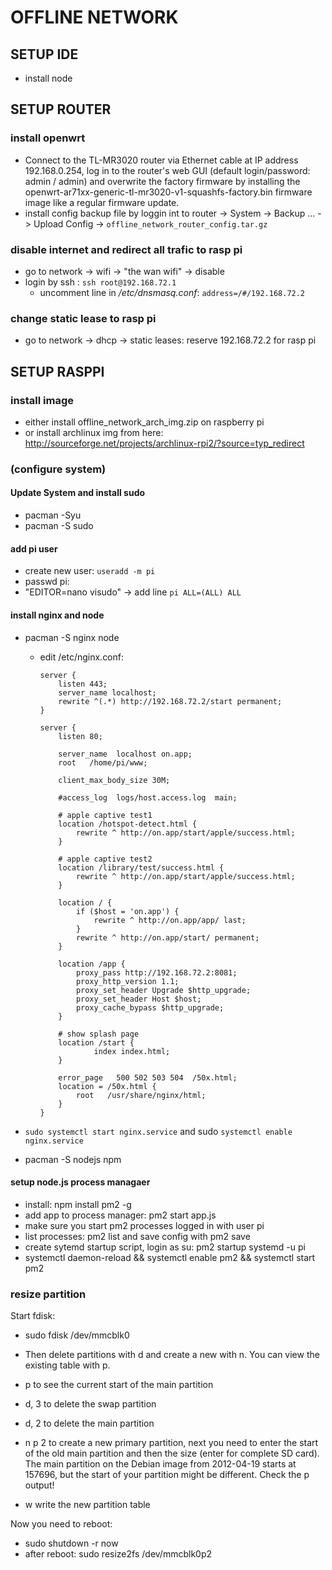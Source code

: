 # OFFLINE NETWORK

## SETUP IDE

* install node


## SETUP ROUTER

### install openwrt

* Connect to the TL-MR3020 router via Ethernet cable at IP address 192.168.0.254, log in to the router's web GUI (default login/password: admin / admin) and overwrite the factory firmware by installing the openwrt-ar71xx-generic-tl-mr3020-v1-squashfs-factory.bin firmware image like a regular firmware update.
* install config backup file by loggin int to router -> System -> Backup ... -> Upload Config -> `offline_network_router_config.tar.gz`

### disable internet and redirect all trafic to rasp pi

* go to network -> wifi -> "the wan wifi" -> disable
* login by ssh : `ssh root@192.168.72.1`
  * uncomment line in */etc/dnsmasq.conf*: `address=/#/192.168.72.2`

### change static lease to rasp pi

* go to network -> dhcp -> static leases: reserve 192.168.72.2 for rasp pi

## SETUP RASPPI

### install image

* either install offline_network_arch_img.zip on raspberry pi
* or install archlinux img from here: <http://sourceforge.net/projects/archlinux-rpi2/?source=typ_redirect>

### (configure system)

#### Update System and install sudo

* pacman -Syu
* pacman -S sudo

#### add pi user

* create new user: `useradd -m pi`
* passwd pi: 
* "EDITOR=nano visudo" -> add line `pi ALL=(ALL) ALL`

#### install nginx and node

* pacman -S nginx node
  * edit /etc/nginx.conf:

      ```
      server {
          listen 443;
          server_name localhost;
          rewrite ^(.*) http://192.168.72.2/start permanent;
      }

      server {
          listen 80;

          server_name  localhost on.app;
          root   /home/pi/www;

          client_max_body_size 30M;

          #access_log  logs/host.access.log  main;
          
          # apple captive test1
          location /hotspot-detect.html {
              rewrite ^ http://on.app/start/apple/success.html;
          }

          # apple captive test2
          location /library/test/success.html {
              rewrite ^ http://on.app/start/apple/success.html;
          }

          location / {
              if ($host = 'on.app') {
                  rewrite ^ http://on.app/app/ last;
              }
              rewrite ^ http://on.app/start/ permanent;
          }

          location /app {
              proxy_pass http://192.168.72.2:8081;
              proxy_http_version 1.1;
              proxy_set_header Upgrade $http_upgrade;        
              proxy_set_header Host $host;
              proxy_cache_bypass $http_upgrade;
          }

          # show splash page
          location /start {
                  index index.html;
          }

          error_page   500 502 503 504  /50x.html;
          location = /50x.html {
              root   /usr/share/nginx/html;
          }
      }
      ```
* `sudo systemctl start nginx.service` and sudo `systemctl enable nginx.service`

* pacman -S nodejs npm

#### setup node.js process managaer

* install: npm install pm2 -g
* add app to process manager: pm2 start app.js
* make sure you start pm2 processes logged in with user pi
* list processes: pm2 list and save config with pm2 save
* create sytemd startup script, login as su: pm2 startup systemd -u pi
* systemctl daemon-reload && systemctl enable pm2 && systemctl start pm2

### resize partition

Start fdisk:

* sudo fdisk /dev/mmcblk0
* Then delete partitions with d and create a new with n. You can view the existing table with p.

* p to see the current start of the main partition
* d, 3 to delete the swap partition
* d, 2 to delete the main partition
* n p 2 to create a new primary partition, next you need to enter the start of the old main partition and then the size (enter for complete SD card). The main partition on the Debian image from 2012-04-19 starts at 157696, but the start of your partition might be different. Check the p output!
* w write the new partition table

Now you need to reboot:

* sudo shutdown -r now
* after reboot: sudo resize2fs /dev/mmcblk0p2


